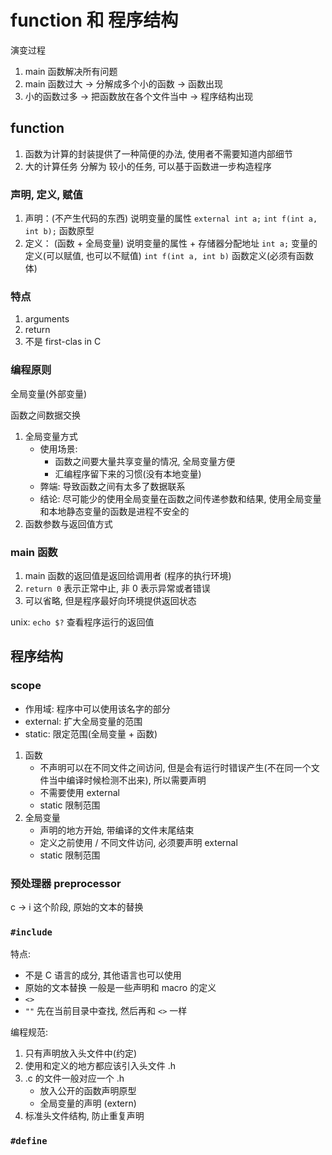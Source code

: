 # function 和 程序结构

演变过程

1. main 函数解决所有问题
2. main 函数过大 -> 分解成多个小的函数 -> 函数出现
3. 小的函数过多 -> 把函数放在各个文件当中 -> 程序结构出现

## function

1. 函数为计算的封装提供了一种简便的办法, 使用者不需要知道内部细节
2. 大的计算任务 分解为 较小的任务, 可以基于函数进一步构造程序

### 声明, 定义, 赋值

1. 声明：(不产生代码的东西) 说明变量的属性
    `external int a;`
    `int f(int a, int b);` 函数原型
2. 定义： (函数 + 全局变量) 说明变量的属性 + 存储器分配地址
    `int a;` 变量的定义(可以赋值, 也可以不赋值)
    `int f(int a, int b)` 函数定义(必须有函数体)

### 特点

1. arguments
2. return
3. 不是 first-clas in C

### 编程原则

全局变量(外部变量)

函数之间数据交换

1. 全局变量方式
    - 使用场景:
        - 函数之间要大量共享变量的情况, 全局变量方便
        - 汇编程序留下来的习惯(没有本地变量)
    - 弊端: 导致函数之间有太多了数据联系
    - 结论: 尽可能少的使用全局变量在函数之间传递参数和结果, 使用全局变量和本地静态变量的函数是进程不安全的
2. 函数参数与返回值方式


### main 函数

1. main 函数的返回值是返回给调用者 (程序的执行环境)
2. `return 0` 表示正常中止, 非 0 表示异常或者错误
3. 可以省略, 但是程序最好向环境提供返回状态

unix: `echo $?` 查看程序运行的返回值

## 程序结构

### scope

- 作用域: 程序中可以使用该名字的部分
- external: 扩大全局变量的范围
- static: 限定范围(全局变量 + 函数)

1. 函数
    - 不声明可以在不同文件之间访问, 但是会有运行时错误产生(不在同一个文件当中编译时候检测不出来), 所以需要声明
    - 不需要使用 external
    - static 限制范围
2. 全局变量
    - 声明的地方开始, 带编译的文件末尾结束
    - 定义之前使用 / 不同文件访问, 必须要声明 external
    - static 限制范围

### 预处理器 preprocessor

c -> i 这个阶段,  原始的文本的替换

### `#include`

特点:

- 不是 C 语言的成分, 其他语言也可以使用
- 原始的文本替换 一般是一些声明和 macro 的定义
- `<>`
- `""` 先在当前目录中查找, 然后再和 `<>` 一样

编程规范:

1. 只有声明放入头文件中(约定)
2. 使用和定义的地方都应该引入头文件 .h
3. .c 的文件一般对应一个 .h
    - 放入公开的函数声明原型
    - 全局变量的声明 (extern)
4. 标准头文件结构, 防止重复声明

### `#define`
